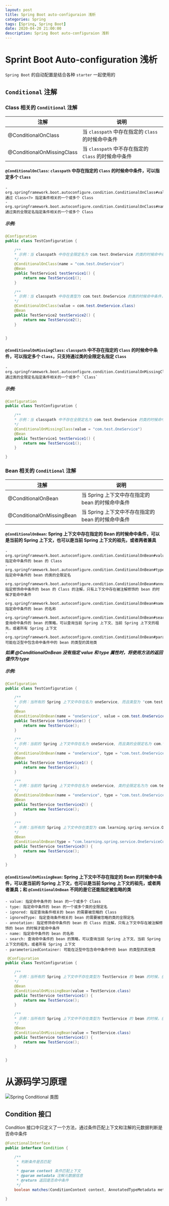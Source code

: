 ```yaml
---
layout: post
title: Spring Boot auto-configuraion 浅析
categories: Spring
tags: [Spring, Spring Boot]
date: 2020-04-20 21:00:00
description: Spring Boot auto-configuraion 浅析
---
```


# Sprint Boot Auto-configuration 浅析

`Spring Boot` 的自动配置是结合各种 `starter` 一起使用的


## `Conditional` 注解

### Class 相关的 `Conditional` 注解

| 注解 | 说明 |
|-|-|
| @ConditionalOnClass | 当 `classpath` 中存在指定的 `Class` 的时候命中条件 |
| @ConditionalOnMissingClass | 当 `classpath` 中不存在指定的 `Class` 的时候命中条件 |

#### `@ConditionalOnClass`: `classpath` 中存在指定的 `Class` 的时候命中条件，可以指定多个 `Class`
    - org.springframework.boot.autoconfigure.condition.ConditionalOnClass#value 通过 Class<?> 指定条件相关的一个或多个 Class
    - org.springframework.boot.autoconfigure.condition.ConditionalOnClass#name 通过类的全限定名指定条件相关的一个或多个 Class

##### 示例:
```java
@Configuration
public class TestConfiguration {

    /**
    * 示例：当 classpath 中存在全限定名为 com.test.OneService 的类的时候命中条件，一个名为 testService1 的 Bean 将会注册到 Spring上下文中去
    */
    @ConditionalOnClass(name = "com.test.OneService")
    @Bean
    public TestService1 testService1() {
        return new TestService1();
    }

    /**
    * 示例：当 classpath 中存在类型为 com.test.OneService 的类的时候命中条件，一个名为 testService2 的 Bean 将会注册到 Spring上下文中去
    */
    @ConditionalOnClass(value = com.test.OneService.class)
    @Bean
    public TestService2 testService2() {
        return new TestService2();
    }


}
```

#### `@ConditionalOnMissingClass`: `classpath` 中不存在指定的 `Class` 的时候命中条件，可以指定多个 `Class`，只支持通过类的全限定名指定 `Class`
    - org.springframework.boot.autoconfigure.condition.ConditionalOnMissingClass#value 通过类的全限定名指定条件相关的一个或多个 `Class`

##### 示例:
```java
@Configuration
public class TestConfiguration {

    /**
    * 示例：当 classpath 中不存在全限定名为 com.test.OneService 的类的时候命中条件，一个名为 testService1 的 Bean 将会注册到 Spring上下文中去
    */
    @ConditionalOnMissingClass(value = "com.test.OneService")
    @Bean
    public TestService1 testService1() {
        return new TestService1();
    }

}
```

### Bean 相关的 `Conditional` 注解

| 注解 | 说明 |
|-|-|
| @ConditionalOnBean | 当 Spring 上下文中存在指定的 bean 的时候命中条件 |
| @ConditionalOnMissingBean | 当 Spring 上下文中不存在指定的 bean 的时候命中条件 |

#### `@ConditionalOnBean`: Spring 上下文中存在指定的 Bean 的时候命中条件，可以是当前的 Spring 上下文，也可以是当前 Spring 上下文的祖先，或者两者兼具
    - org.springframework.boot.autoconfigure.condition.ConditionalOnBean#value 指定命中条件的 bean 的 Class
    - org.springframework.boot.autoconfigure.condition.ConditionalOnBean#type 指定命中条件的 bean 的类的全限定名
    - org.springframework.boot.autoconfigure.condition.ConditionalOnBean#annotation 指定修饰命中条件的 bean 的 Class 的注解，只有上下文中存在被注解修饰的 bean 的时候才能命中条件
    - org.springframework.boot.autoconfigure.condition.ConditionalOnBean#name 指定命中条件的 bean 的名称
    - org.springframework.boot.autoconfigure.condition.ConditionalOnBean#search 查询命中条件的 bean 的策略，可以查询当前 Spring 上下文、当前 Spring 上下文的祖先，或者所有 Spring 上下文
    - org.springframework.boot.autoconfigure.condition.ConditionalOnBean#parameterizedContainer 可能在泛型中包含命中条件中的 bean 的类型的其他类

***如果 @ConditionalOnBean 没有指定 value 和 type 属性时，将使用方法的返回值作为 type***

##### 示例:
```java
@Configuration
public class TestConfiguration {

    /**
    * 示例：当所有的 Spring 上下文中存在名为 oneService, 而且类型为 "com.test.OneService" 的 bean 的时候命中条件，一个名为 testService 的 Bean 将会注册到 Spring上下文中去
    */
    @Bean
    @ConditionalOnBean(name = "oneService", value = com.test.OneService.class)
    public TestService testService() {
        return new TestService();
    }

    /**
    * 示例：当前的 Spring 上下文中存在名为 oneService, 而且类的全限定名为 com.test.OneService 的 bean 的时候命中条件，一个名为 testService1 的 Bean 将会注册到 Spring上下文中去
    */
    @ConditionalOnBean(name = "oneService", type = "com.test.OneService", search = SearchStrategy.CURRENT)
    @Bean
    public TestService testService1() {
        return new TestService();
    }

    /**
    * 示例：当前的 Spring 上下文中存在名为 oneService, 类的全限定名为为 com.test.OneService，而且 OneService 被 OneAnnotation 修饰时命中条件，一个名为 testService2 的 Bean 将会注册到 Spring上下文中去
    */
    @ConditionalOnBean(name = "oneService", type = "com.test.OneService", annotation = com.test.OneAnnotation.class, search = SearchStrategy.CURRENT)
    @Bean
    public TestService testService2() {
        return new TestService();
    }

    /**
    * 示例：当所有的 Spring 上下文中存在类型为 com.learning.spring.service.OneServiceContainer 的 bean，且 OneServiceContainer 类的定义的泛型中包含 TestService 时命中条件，一个名为 testService3 的 Bean 将会注册到 Spring上下文中去
    */
    @Bean
    @ConditionalOnBean(type = "com.learning.spring.service.OneServiceContainer", parameterizedContainer = OneServiceContainer.class)
    public TestService testService3() {
        return new TestService();
    }

}
```

#### `@ConditionalOnMissingBean`: Spring 上下文中不存在指定的 Bean 的时候命中条件，可以是当前的 Spring 上下文，也可以是当前 Spring 上下文的祖先，或者两者兼具；和 `@ConditionalOnBean` 不同的是它还能指定被忽略的类
    - value: 指定命中条件的 bean 的一个或多个 Class
    - type: 指定命中条件的 bean 的一个或多个类的全限定名
    - ignored: 指定查询条件相关的 bean 的需要被忽略的 Class
    - ignoredType: 指定查询条件相关的 bean 的需要被忽略的类的全限定名
    - annotation: 指定修饰命中条件的 bean 的 Class 的注解，只有上下文中存在被注解修饰的 bean 的时候才能命中条件
    - name: 指定命中条件的 bean 的名称
    - search: 查询命中条件的 bean 的策略，可以查询当前 Spring 上下文、当前 Spring 上下文的祖先，或者所有 Spring 上下文
    - parameterizedContainer: 可能在泛型中包含命中条件中的 bean 的类型的其他类

```java
 @Configuration
public class TestConfiguration {

    /**
    * 示例：当所有的 Spring 上下文中不存在类型为 TestService 的 bean 的时候，创建类型为 TestService，名称为 testService1 的 Bean 
    */
    @Bean
    @ConditionalOnMissingBean(value = TestService.class)
    public TestService testService1() {
        return new TestService();
    }

    /**
    * 示例：当所有的 Spring 上下文中不存在类型为 TestService 的 bean 的时候，创建类型为 TestService，名称为 testService1 的 Bean 
    */
    @Bean
    @ConditionalOnMissingBean(value = TestService.class)
    public TestService testService1() {
        return new TestService();
    }


}
```


# 从源码学习原理

![Spring Conditional 类图](/assets/picture/spring.condition.class.png  "Spring Conditional 类图")

## Condition 接口

Condition 接口中只定义了一个方法，通过条件匹配上下文和注解的元数据判断是否命中条件

```java
@FunctionalInterface
public interface Condition {

	/**
	 * 判断条件是否匹配 
     *
	 * @param context 条件匹配上下文
	 * @param metadata 注解元数据信息
	 * @return 返回是否命中条件
	 */
	boolean matches(ConditionContext context, AnnotatedTypeMetadata metadata);

}
```


